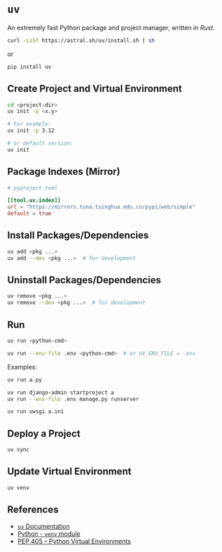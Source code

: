 # `uv`

An extremely fast Python package and project manager, written in *Rust*.

```bash
curl -LsSf https://astral.sh/uv/install.sh | sh
```

or

```bash
pip install uv
```

## Create Project and Virtual Environment

```bash
cd <project-dir>
uv init -p <x.y>

# For example:
uv init -p 3.12

# or default version:
uv init
```

## Package Indexes (Mirror)

```toml
# pyproject.toml

[[tool.uv.index]]
url = "https://mirrors.tuna.tsinghua.edu.cn/pypi/web/simple"
default = true
```

## Install Packages/Dependencies

```bash
uv add <pkg ...>
uv add --dev <pkg ...>  # for development
```

## Uninstall Packages/Dependencies

```bash
uv remove <pkg ...>
uv remove --dev <pkg ...>  # for development
```

## Run

```bash
uv run <python-cmd>

uv run --env-file .env <python-cmd>  # or UV_ENV_FILE = .env
```

Examples:

```bash
uv run a.py

uv run django-admin startproject a
uv run --env-file .env manage.py runserver

uv run uwsgi a.ini
```

## Deploy a Project

```bash
uv sync
```

## Update Virtual Environment

```bash
uv venv
```

## References

- [`uv` Documentation](https://docs.astral.sh/uv/)
- [Python - `venv` module](https://docs.python.org/3/library/venv.html)
- [PEP 405 – Python Virtual Environments](https://peps.python.org/pep-0405/)
